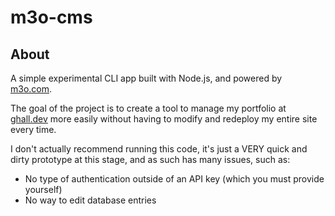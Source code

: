 # m3o-cms

## About

A simple experimental CLI app built with Node.js, and powered by [m3o.com](https://m3o.com).

The goal of the project is to create a tool to manage my portfolio at [ghall.dev](https://ghall.dev) more easily without having to modify and redeploy my entire site every time.

I don't actually recommend running this code, it's just a VERY quick and dirty prototype at this stage, and as such has many issues, such as:

- No type of authentication outside of an API key (which you must provide yourself)
- No way to edit database entries
